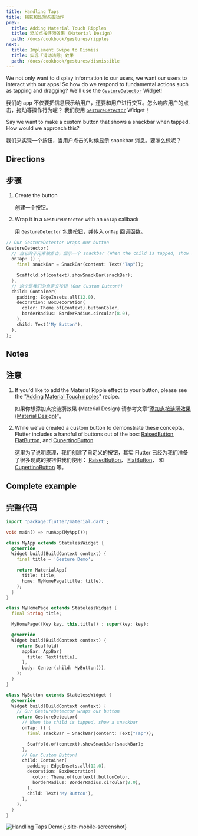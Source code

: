 ```yaml
---
title: Handling Taps
title: 捕获和处理点击动作
prev:
  title: Adding Material Touch Ripples
  title: 添加点按涟漪效果 (Material Design)
  path: /docs/cookbook/gestures/ripples
next:
  title: Implement Swipe to Dismiss
  title: 实现「滑动清除」效果
  path: /docs/cookbook/gestures/dismissible
---
```


We not only want to display information to our users, we want our users to
interact with our apps! So how do we respond to fundamental actions such as
tapping and dragging? We'll use the
[`GestureDetector`]({{site.api}}/flutter/widgets/GestureDetector-class.html)
Widget!

我们的 app 不仅要把信息展示给用户，还要和用户进行交互。怎么响应用户的点击，拖动等操作行为呢？ 我们使用
[`GestureDetector`]({{site.api}}/flutter/widgets/GestureDetector-class.html)
Widget！

Say we want to make a custom button that shows a snackbar when tapped. How would
we approach this?

我们来实现一个按钮，当用户点击的时候显示 snackbar 消息。要怎么做呢？

## Directions

## 步骤

  1. Create the button

     创建一个按钮。

  2. Wrap it in a `GestureDetector` with an `onTap` callback

     用 `GestureDetector` 包裹按钮，并传入 `onTap` 回调函数。

<!-- skip -->
```dart
// Our GestureDetector wraps our button
GestureDetector(
  // 当它的子元素被点击，显示一个 snackbar (When the child is tapped, show a snackbar)
  onTap: () {
    final snackBar = SnackBar(content: Text("Tap"));

    Scaffold.of(context).showSnackBar(snackBar);
  },
  // 这个是我们的自定义按钮 (Our Custom Button!)
  child: Container(
    padding: EdgeInsets.all(12.0),
    decoration: BoxDecoration(
      color: Theme.of(context).buttonColor,
      borderRadius: BorderRadius.circular(8.0),
    ),
    child: Text('My Button'),
  ),
);
```

## Notes

## 注意

  1. If you'd like to add the Material Ripple effect to your button, please
  see the "[Adding Material Touch ripples](/docs/cookbook/gestures/ripples/)" recipe.
      
     如果你想添加点按涟漪效果 (Material Design) 请参考文章“[添加点按涟漪效果 (Material Design)](/docs/cookbook/gestures/ripples/)”。

  2. While we've created a custom button to demonstrate these concepts, Flutter
  includes a handful of buttons out of the box:
  [RaisedButton]({{site.api}}/flutter/material/RaisedButton-class.html),
  [FlatButton]({{site.api}}/flutter/material/FlatButton-class.html),
  and [CupertinoButton]({{site.api}}/flutter/cupertino/CupertinoButton-class.html)

     这里为了说明原理，我们创建了自定义的按钮，其实 Flutter 已经为我们准备了很多现成的按钮供我们使用：
  [RaisedButton]({{site.api}}/flutter/material/RaisedButton-class.html)，
  [FlatButton]({{site.api}}/flutter/material/FlatButton-class.html)，
  和 [CupertinoButton]({{site.api}}/flutter/cupertino/CupertinoButton-class.html) 等。


## Complete example

## 完整代码

```dart
import 'package:flutter/material.dart';

void main() => runApp(MyApp());

class MyApp extends StatelessWidget {
  @override
  Widget build(BuildContext context) {
    final title = 'Gesture Demo';

    return MaterialApp(
      title: title,
      home: MyHomePage(title: title),
    );
  }
}

class MyHomePage extends StatelessWidget {
  final String title;

  MyHomePage({Key key, this.title}) : super(key: key);

  @override
  Widget build(BuildContext context) {
    return Scaffold(
      appBar: AppBar(
        title: Text(title),
      ),
      body: Center(child: MyButton()),
    );
  }
}

class MyButton extends StatelessWidget {
  @override
  Widget build(BuildContext context) {
    // Our GestureDetector wraps our button
    return GestureDetector(
      // When the child is tapped, show a snackbar
      onTap: () {
        final snackBar = SnackBar(content: Text("Tap"));

        Scaffold.of(context).showSnackBar(snackBar);
      },
      // Our Custom Button!
      child: Container(
        padding: EdgeInsets.all(12.0),
        decoration: BoxDecoration(
          color: Theme.of(context).buttonColor,
          borderRadius: BorderRadius.circular(8.0),
        ),
        child: Text('My Button'),
      ),
    );
  }
}
```

![Handling Taps Demo](/images/cookbook/handling-taps.gif){:.site-mobile-screenshot}
